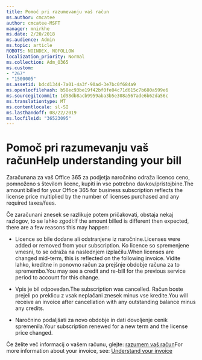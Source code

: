 ```yaml
---
title: Pomoč pri razumevanju vaš račun
ms.author: cmcatee
author: cmcatee-MSFT
manager: mnirkhe
ms.date: 2/20/2018
ms.audience: Admin
ms.topic: article
ROBOTS: NOINDEX, NOFOLLOW
localization_priority: Normal
ms.collection: Adm_O365
ms.custom:
- "267"
- "1500005"
ms.assetid: bdcd1344-7a01-4a3f-90ad-3e7bc0f684a9
ms.openlocfilehash: b58ec93be19f42bf0fe04c71d615c7b680a599e6
ms.sourcegitcommit: 1d98db8acb9959aba3b5e308a567ade6b62da56c
ms.translationtype: MT
ms.contentlocale: sl-SI
ms.lasthandoff: 08/22/2019
ms.locfileid: "36523095"
---
```

# <a name="help-understanding-your-bill"></a><span data-ttu-id="3fa33-102">Pomoč pri razumevanju vaš račun</span><span class="sxs-lookup"><span data-stu-id="3fa33-102">Help understanding your bill</span></span>

<span data-ttu-id="3fa33-103">Zaračunana za vaš Office 365 za podjetja naročnino odraža licenco ceno, pomnoženo s številom licenc, kupiti in vse potrebno davkov/pristojbine.</span><span class="sxs-lookup"><span data-stu-id="3fa33-103">The amount billed for your Office 365 for business subscription reflects the license price multiplied by the number of licenses purchased and any required taxes/fees.</span></span>
  
<span data-ttu-id="3fa33-104">Če zaračunani znesek se razlikuje potem pričakovati, obstaja nekaj razlogov, to se lahko zgodi:</span><span class="sxs-lookup"><span data-stu-id="3fa33-104">If the amount billed is different then expected, there are a few reasons this may happen:</span></span>
  
- <span data-ttu-id="3fa33-105">Licence so bile dodane ali odstranjene iz naročnine.</span><span class="sxs-lookup"><span data-stu-id="3fa33-105">Licenses were added or removed from your subscription.</span></span> <span data-ttu-id="3fa33-106">Ko licence so spremenjene vmesni, to se odraža na naslednjem izplačilu.</span><span class="sxs-lookup"><span data-stu-id="3fa33-106">When licenses are changed mid-term, this is reflected on the following invoice.</span></span> <span data-ttu-id="3fa33-107">Vidite lahko, kreditne in ponovno račun za prejšnje obdobje računa za to spremembo.</span><span class="sxs-lookup"><span data-stu-id="3fa33-107">You may see a credit and re-bill for the previous service period to account for this change.</span></span>

- <span data-ttu-id="3fa33-108">Vpis je bil odpovedan.</span><span class="sxs-lookup"><span data-stu-id="3fa33-108">The subscription was cancelled.</span></span> <span data-ttu-id="3fa33-109">Račun boste prejeli po preklicu z vsak neplačani znesek minus vse kredite.</span><span class="sxs-lookup"><span data-stu-id="3fa33-109">You will receive an invoice after cancellation with any outstanding balance minus any credits.</span></span>

- <span data-ttu-id="3fa33-110">Naročnino podaljšati za novo obdobje in dati dovoljenje cenik spremenila.</span><span class="sxs-lookup"><span data-stu-id="3fa33-110">Your subscription renewed for a new term and the license price changed.</span></span>

<span data-ttu-id="3fa33-111">Če želite več informacij o vašem računu, glejte: [razumem vaš račun](https://docs.microsoft.com/office365/admin/subscriptions-and-billing/understand-your-invoice)</span><span class="sxs-lookup"><span data-stu-id="3fa33-111">For more information about your invoice, see: [Understand your invoice](https://docs.microsoft.com/office365/admin/subscriptions-and-billing/understand-your-invoice)</span></span>